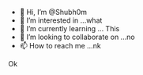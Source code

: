- 👋 Hi, I’m @Shubh0m
- 👀 I’m interested in ...what 
- 🌱 I’m currently learning ... This 
- 💞️ I’m looking to collaborate on ...no
- 📫 How to reach me ...nk

<!---
Shubh0m/Shubh0m is a ✨ special ✨ repository because its `README.md` (this file) appears on your GitHub profile.
You can click the Preview link to take a look at your changes.
--->
Ok
